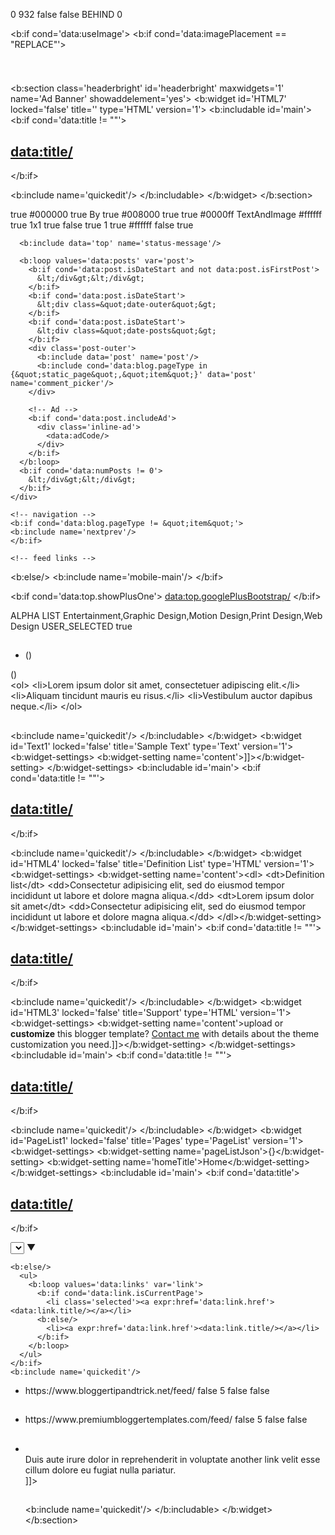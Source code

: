 <?xml version="1.0" encoding="UTF-8" ?>
<!DOCTYPE html>
<html b:version='2' class='v2' expr:dir='data:blog.languageDirection' xmlns='http://www.w3.org/1999/xhtml' xmlns:b='http://www.google.com/2005/gml/b' xmlns:data='http://www.google.com/2005/gml/data' xmlns:expr='http://www.google.com/2005/gml/expr'>
<head>
<meta charset='UTF-8'/>
<meta content='width=device-width, initial-scale=1.0' name='viewport'/>
</head>
<body>

<div id='body-wrapper'>
<div id='outer-wrapper'>

<div class='span-24'>

<div class='span-16'>
<div class='menu-primary-container'>
<ul class='menus menu-primary'>



</ul>
</div>
</div>
<div id='header-wrapper'>
<b:section class='header' id='headerbleft' maxwidgets='1' name='Header' showaddelement='no'>
  <b:widget id='Header1' locked='true' title='Seputan IT (Header)' type='Header' version='1'>
    <b:widget-settings>
      <b:widget-setting name='displayUrl'/>
      <b:widget-setting name='displayHeight'>0</b:widget-setting>
      <b:widget-setting name='sectionWidth'>932</b:widget-setting>
      <b:widget-setting name='useImage'>false</b:widget-setting>
      <b:widget-setting name='shrinkToFit'>false</b:widget-setting>
      <b:widget-setting name='imagePlacement'>BEHIND</b:widget-setting>
      <b:widget-setting name='displayWidth'>0</b:widget-setting>
    </b:widget-settings>
    <b:includable id='main'>

<b:if cond='data:useImage'>
<b:if cond='data:imagePlacement == &quot;REPLACE&quot;'>
<!--Show just the image, no text-->
<div id='header-inner'>
<a expr:href='data:blog.homepageUrl' style='display: block'>
  <img expr:alt='data:title' expr:height='data:height' expr:id='data:widget.instanceId + &quot;_headerimg&quot;' expr:src='data:sourceUrl' expr:width='data:width' style='display: block;padding-left:15px;padding-top:0px;'/>
</a>
</div>
<b:else/>
<!--
Show image as background to text. You can't really calculate the width
reliably in JS because margins are not taken into account by any of
clientWidth, offsetWidth or scrollWidth, so we don't force a minimum
width if the user is using shrink to fit.
This results in a margin-width's worth of pixels being cropped. If the
user is not using shrink to fit then we expand the header.
-->
<div expr:style='&quot;background-image: url(\&quot;&quot; + data:sourceUrl + &quot;\&quot;); &quot; + &quot;background-position: &quot; + data:backgroundPositionStyleStr + &quot;; &quot; + data:widthStyleStr + &quot;min-height: &quot; + data:height + &quot;px;&quot; + &quot;_height: &quot; + data:height + &quot;px;&quot; + &quot;background-repeat: no-repeat; &quot;' id='header-inner'>
<div class='titlewrapper' style='background: transparent'>
  <h1 class='title' style='background: transparent; border-width: 0px'>
    <b:include name='title'/>
  </h1>
</div>
<b:include name='description'/>
</div>
</b:if>
<b:else/>
<!--No header image -->
<div id='header-inner'>
<div class='titlewrapper'>
<h1 class='title'>
  <b:include name='title'/>
</h1>
</div>
<b:include name='description'/>
</div>
</b:if>
</b:includable>
    <b:includable id='description'>
<div class='descriptionwrapper'>
<p class='description'><span><data:description/></span></p>
</div>
</b:includable>
    <b:includable id='title'>
<a expr:href='data:blog.homepageUrl'><data:title/></a>
</b:includable>
  </b:widget>
</b:section>

<b:section class='headerbright' id='headerbright' maxwidgets='1' name='Ad Banner' showaddelement='yes'>
  <b:widget id='HTML7' locked='false' title='' type='HTML' version='1'>
    <b:includable id='main'>
  <b:if cond='data:title != &quot;&quot;'>
    <h2 class='title'><data:title/></h2>
  </b:if>
  <div class='widget-content'>
    <data:content/>
  </div>

  <b:include name='quickedit'/>
</b:includable>
  </b:widget>
</b:section>
<div style='clear:both;'/>
</div>
<div style='clear:both;'/>

<div style='clear:both;'/>

<div id='content-wrapper'>



<div id='crosscol-wrapper' style='text-align:center'>
<b:section class='crosscol' id='crosscol' showaddelement='yes'/>
</div>
<div id='main-wrapper'>
<b:section class='sitecontentarea' id='sitecontentarea' name='Blog' showaddelement='no'>
  <b:widget id='Blog1' locked='true' title='Blog Posts' type='Blog' version='1'>
    <b:widget-settings>
      <b:widget-setting name='showDateHeader'>true</b:widget-setting>
      <b:widget-setting name='style.textcolor'>#000000</b:widget-setting>
      <b:widget-setting name='showShareButtons'>true</b:widget-setting>
      <b:widget-setting name='authorLabel'>By</b:widget-setting>
      <b:widget-setting name='showCommentLink'>true</b:widget-setting>
      <b:widget-setting name='style.urlcolor'>#008000</b:widget-setting>
      <b:widget-setting name='showAuthor'>true</b:widget-setting>
      <b:widget-setting name='disableGooglePlusShare'>true</b:widget-setting>
      <b:widget-setting name='style.linkcolor'>#0000ff</b:widget-setting>
      <b:widget-setting name='style.unittype'>TextAndImage</b:widget-setting>
      <b:widget-setting name='style.bgcolor'>#ffffff</b:widget-setting>
      <b:widget-setting name='showAuthorProfile'>true</b:widget-setting>
      <b:widget-setting name='style.layout'>1x1</b:widget-setting>
      <b:widget-setting name='showLabels'>true</b:widget-setting>
      <b:widget-setting name='showLocation'>false</b:widget-setting>
      <b:widget-setting name='showTimestamp'>true</b:widget-setting>
      <b:widget-setting name='postsPerAd'>1</b:widget-setting>
      <b:widget-setting name='showBacklinks'>true</b:widget-setting>
      <b:widget-setting name='style.bordercolor'>#ffffff</b:widget-setting>
      <b:widget-setting name='showInlineAds'>false</b:widget-setting>
      <b:widget-setting name='showReactions'>true</b:widget-setting>
    </b:widget-settings>
    <b:includable id='main' var='top'>
  <b:if cond='!data:mobile'>
    <!-- posts -->
    <div class='blog-posts hfeed'>

      <b:include data='top' name='status-message'/>

      <b:loop values='data:posts' var='post'>
        <b:if cond='data:post.isDateStart and not data:post.isFirstPost'>
          &lt;/div&gt;&lt;/div&gt;
        </b:if>
        <b:if cond='data:post.isDateStart'>
          &lt;div class=&quot;date-outer&quot;&gt;
        </b:if>
        <b:if cond='data:post.isDateStart'>
          &lt;div class=&quot;date-posts&quot;&gt;
        </b:if>
        <div class='post-outer'>
          <b:include data='post' name='post'/>
          <b:include cond='data:blog.pageType in {&quot;static_page&quot;,&quot;item&quot;}' data='post' name='comment_picker'/>
        </div>

        <!-- Ad -->
        <b:if cond='data:post.includeAd'>
          <div class='inline-ad'>
            <data:adCode/>
          </div>
        </b:if>
      </b:loop>
      <b:if cond='data:numPosts != 0'>
        &lt;/div&gt;&lt;/div&gt;
      </b:if>
    </div>

    <!-- navigation -->
    <b:if cond='data:blog.pageType != &quot;item&quot;'>
    <b:include name='nextprev'/>
    </b:if>

    <!-- feed links -->

  <b:else/>
    <b:include name='mobile-main'/>
  </b:if>

  <b:if cond='data:top.showPlusOne'>
    <data:top.googlePlusBootstrap/>
  </b:if>
  <div id='rsidebar-wrapper'>
<b:section class='sidebarpbt' id='sidebarleft' name='Right Sidebar' preferred='yes'>
  <b:widget id='Label1' locked='false' title='Categories' type='Label' version='1'>
    <b:widget-settings>
      <b:widget-setting name='sorting'>ALPHA</b:widget-setting>
      <b:widget-setting name='display'>LIST</b:widget-setting>
      <b:widget-setting name='selectedLabelsList'>Entertainment,Graphic Design,Motion Design,Print Design,Web Design</b:widget-setting>
      <b:widget-setting name='showType'>USER_SELECTED</b:widget-setting>
      <b:widget-setting name='showFreqNumbers'>true</b:widget-setting>
    </b:widget-settings>
    <b:includable id='main'>
  <b:if cond='data:title'>
    <h2><data:title/></h2>
  </b:if>
  <div expr:class='&quot;widget-content &quot; + data:display + &quot;-label-widget-content&quot;'>
    <b:if cond='data:display == &quot;list&quot;'>
      <ul>
      <b:loop values='data:labels' var='label'>
        <li>
          <b:if cond='data:blog.url == data:label.url'>
            <span expr:dir='data:blog.languageDirection'><data:label.name/></span>
          <b:else/>
            <a expr:dir='data:blog.languageDirection' expr:href='data:label.url'><data:label.name/></a>
          </b:if>
          <b:if cond='data:showFreqNumbers'>
            <span dir='ltr'>(<data:label.count/>)</span>
          </b:if>
        </li>
      </b:loop>
      </ul>
    <b:else/>
      <b:loop values='data:labels' var='label'>
        <span expr:class='&quot;label-size label-size-&quot; + data:label.cssSize'>
          <b:if cond='data:blog.url == data:label.url'>
            <span expr:dir='data:blog.languageDirection'><data:label.name/></span>
          <b:else/>
            <a expr:dir='data:blog.languageDirection' expr:href='data:label.url'><data:label.name/></a>
          </b:if>
          <b:if cond='data:showFreqNumbers'>
            <span class='label-count' dir='ltr'>(<data:label.count/>)</span>
          </b:if>
        </span>
      </b:loop>
    </b:if>
    <b:include name='quickedit'/>
  </div>
</b:includable>
  </b:widget>
  <b:widget id='HTML6' locked='false' title='Ordered List' type='HTML' version='1'>
    <b:widget-settings>
      <b:widget-setting name='content'>&lt;ol&gt;
&lt;li&gt;Lorem ipsum dolor sit amet, consectetuer adipiscing elit.&lt;/li&gt;
&lt;li&gt;Aliquam tincidunt mauris eu risus.&lt;/li&gt;
&lt;li&gt;Vestibulum auctor dapibus neque.&lt;/li&gt;
&lt;/ol&gt;</b:widget-setting>
    </b:widget-settings>
    <b:includable id='main'>
  <b:if cond='data:title != &quot;&quot;'>
    <h2 class='title'><data:title/></h2>
  </b:if>
  <div class='widget-content'>
    <data:content/>
  </div>

  <b:include name='quickedit'/>
</b:includable>
  </b:widget>
  <b:widget id='Text1' locked='false' title='Sample Text' type='Text' version='1'>
    <b:widget-settings>
      <b:widget-setting name='content'><![CDATA[Lorem ipsum dolor sit amet, consectetur adipisicing elit, sed do eiusmod tempor incididunt ut labore et dolore magna aliqua. Ut enim ad minim veniam, quis nostrud exercitation test link ullamco laboris nisi ut aliquip ex ea commodo consequat.<br />]]></b:widget-setting>
    </b:widget-settings>
    <b:includable id='main'>
  <b:if cond='data:title != &quot;&quot;'>
    <h2 class='title'><data:title/></h2>
  </b:if>
  <div class='widget-content'>
    <data:content/>
  </div>

  <b:include name='quickedit'/>
</b:includable>
  </b:widget>
  <b:widget id='HTML4' locked='false' title='Definition List' type='HTML' version='1'>
    <b:widget-settings>
      <b:widget-setting name='content'>&lt;dl&gt;
&lt;dt&gt;Definition list&lt;/dt&gt;
&lt;dd&gt;Consectetur adipisicing elit, sed do eiusmod tempor incididunt ut labore et dolore magna 
aliqua.&lt;/dd&gt;
&lt;dt&gt;Lorem ipsum dolor sit amet&lt;/dt&gt;
&lt;dd&gt;Consectetur adipisicing elit, sed do eiusmod tempor incididunt ut labore et dolore magna 
aliqua.&lt;/dd&gt;
&lt;/dl&gt;</b:widget-setting>
    </b:widget-settings>
    <b:includable id='main'>
  <b:if cond='data:title != &quot;&quot;'>
    <h2 class='title'><data:title/></h2>
  </b:if>
  <div class='widget-content'>
    <data:content/>
  </div>

  <b:include name='quickedit'/>
</b:includable>
  </b:widget>
  <b:widget id='HTML3' locked='false' title='Support' type='HTML' version='1'>
    <b:widget-settings>
      <b:widget-setting name='content'><![CDATA[Need our help to <span style="font-weight:bold;">upload</span> or <span style="font-weight:bold;">customize</span> this blogger template? <a href="https://www.premiumbloggertemplates.com/contact/" target="_blank" rel="nofollow">Contact me</a> with details about the theme customization you need.]]></b:widget-setting>
    </b:widget-settings>
    <b:includable id='main'>
  <b:if cond='data:title != &quot;&quot;'>
    <h2 class='title'><data:title/></h2>
  </b:if>
  <div class='widget-content'>
    <data:content/>
  </div>

  <b:include name='quickedit'/>
</b:includable>
  </b:widget>
  <b:widget id='PageList1' locked='false' title='Pages' type='PageList' version='1'>
    <b:widget-settings>
      <b:widget-setting name='pageListJson'>{}</b:widget-setting>
      <b:widget-setting name='homeTitle'>Home</b:widget-setting>
    </b:widget-settings>
    <b:includable id='main'>
  <b:if cond='data:title'><h2><data:title/></h2></b:if>
  <div class='widget-content'>
    <b:if cond='data:mobile'>
      <select expr:id='data:widget.instanceId + &quot;_select&quot;'>
        <b:loop values='data:links' var='link'>
          <b:if cond='data:link.isCurrentPage'>
            <option expr:value='data:link.href' selected='selected'><data:link.title/></option>
          <b:else/>
            <option expr:value='data:link.href'><data:link.title/></option>
          </b:if>
        </b:loop>
      </select>
      <span class='pagelist-arrow'>&#9660;</span>

    <b:else/>
      <ul>
        <b:loop values='data:links' var='link'>
          <b:if cond='data:link.isCurrentPage'>
            <li class='selected'><a expr:href='data:link.href'><data:link.title/></a></li>
          <b:else/>
            <li><a expr:href='data:link.href'><data:link.title/></a></li>
          </b:if>
        </b:loop>
      </ul>
    </b:if>
    <b:include name='quickedit'/>
  </div>
</b:includable>
  </b:widget>
</b:section>
</div>
</div> <!-- end content-wrapper -->

<div style='clear:both;'/>
<div id='footer-widgets-container'>
<div class='clearfix' id='footer-widgets'>

<div class='footer-widget-box'>
<ul class='widget-container'>
<li>
<b:section class='footersec' id='footersec1' name='Footer 1' showaddelement='yes'>
  <b:widget id='Feed1' locked='false' title='' type='Feed' version='1'>
    <b:widget-settings>
      <b:widget-setting name='feedUrl'>https://www.bloggertipandtrick.net/feed/</b:widget-setting>
      <b:widget-setting name='openLinksInNewWindow'>false</b:widget-setting>
      <b:widget-setting name='numItemsShow'>5</b:widget-setting>
      <b:widget-setting name='showItemDate'>false</b:widget-setting>
      <b:widget-setting name='showItemAuthor'>false</b:widget-setting>
    </b:widget-settings>
    <b:includable id='main'>
  <h2><data:title/></h2>
  <div class='widget-content' expr:id='data:widget.instanceId + &quot;_feedItemListDisplay&quot;'>
    <span style='filter: alpha(25); opacity: 0.25;'>
      <a expr:href='data:feedUrl'><data:loadingMsg/></a>
    </span>
  </div>
  <b:include name='quickedit'/>
</b:includable>
  </b:widget>
</b:section>
</li>
</ul>
</div>

<div class='footer-widget-box'>
<ul class='widget-container'>
<li>
<b:section class='footersec' id='footersec2' name='Footer 2' showaddelement='yes'>
  <b:widget id='Feed2' locked='false' title='' type='Feed' version='1'>
    <b:widget-settings>
      <b:widget-setting name='feedUrl'>https://www.premiumbloggertemplates.com/feed/</b:widget-setting>
      <b:widget-setting name='openLinksInNewWindow'>false</b:widget-setting>
      <b:widget-setting name='numItemsShow'>5</b:widget-setting>
      <b:widget-setting name='showItemDate'>false</b:widget-setting>
      <b:widget-setting name='showItemAuthor'>false</b:widget-setting>
    </b:widget-settings>
    <b:includable id='main'>
  <h2><data:title/></h2>
  <div class='widget-content' expr:id='data:widget.instanceId + &quot;_feedItemListDisplay&quot;'>
    <span style='filter: alpha(25); opacity: 0.25;'>
      <a expr:href='data:feedUrl'><data:loadingMsg/></a>
    </span>
  </div>
  <b:include name='quickedit'/>
</b:includable>
  </b:widget>
</b:section>
</li>
</ul>
</div>

<div class='footer-widget-box footer-widget-box-last'>
<ul class='widget-container'>
<li>
<b:section class='footersec' id='footersec3' name='Footer 3' showaddelement='yes'>
  <b:widget id='Text2' locked='false' title='Text Widget' type='Text' version='1'>
    <b:widget-settings>
      <b:widget-setting name='content'><![CDATA[Lorem ipsum dolor sit amet, consectetur adipisicing elit, sed do eiusmod tempor incididunt ut labore et dolore magna aliqua. Ut enim ad minim veniam, quis nostrud exercitation test link ullamco laboris nisi ut aliquip ex ea commodo consequat. <br /><br />Duis aute irure dolor in reprehenderit in voluptate another link velit esse cillum dolore eu fugiat nulla pariatur.<br />]]></b:widget-setting>
    </b:widget-settings>
    <b:includable id='main'>
  <b:if cond='data:title != &quot;&quot;'>
    <h2 class='title'><data:title/></h2>
  </b:if>
  <div class='widget-content'>
    <data:content/>
  </div>

  <b:include name='quickedit'/>
</b:includable>
  </b:widget>
</b:section>
</li>
</ul>
</div>

</div>
</div>
<div style='clear:both;'/>

<div id='footer-container'>
<div id='footer'>   
<div id='copyrights'>
